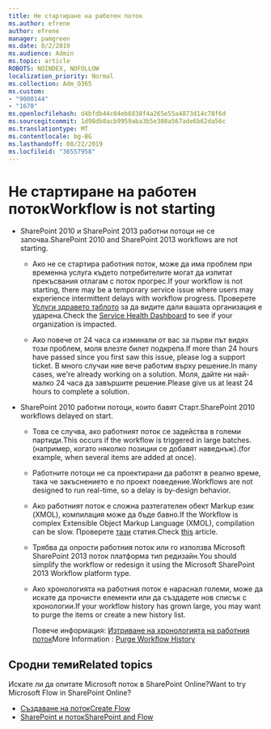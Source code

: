 ```yaml
---
title: Не стартиране на работен поток
ms.author: efrene
author: efrene
manager: pamgreen
ms.date: 8/2/2019
ms.audience: Admin
ms.topic: article
ROBOTS: NOINDEX, NOFOLLOW
localization_priority: Normal
ms.collection: Adm_O365
ms.custom:
- "9000144"
- "1670"
ms.openlocfilehash: d4bfdb44c04eb6838f4a265e55a4873d14c78f6d
ms.sourcegitcommit: 1d98db8acb9959aba3b5e308a567ade6b62da56c
ms.translationtype: MT
ms.contentlocale: bg-BG
ms.lasthandoff: 08/22/2019
ms.locfileid: "36557958"
---
```

# <a name="workflow-is-not-starting"></a><span data-ttu-id="c6b12-102">Не стартиране на работен поток</span><span class="sxs-lookup"><span data-stu-id="c6b12-102">Workflow is not starting</span></span>

- <span data-ttu-id="c6b12-103">SharePoint 2010 и SharePoint 2013 работни потоци не се започва.</span><span class="sxs-lookup"><span data-stu-id="c6b12-103">SharePoint 2010 and SharePoint 2013 workflows are not starting.</span></span>

    - <span data-ttu-id="c6b12-104">Ако не се стартира работния поток, може да има проблем при временна услуга където потребителите могат да изпитат прекъсвания отлагам с поток прогрес.</span><span class="sxs-lookup"><span data-stu-id="c6b12-104">If your workflow is not starting, there may be a temporary service issue where users may experience intermittent delays with workflow progress.</span></span> <span data-ttu-id="c6b12-105">Проверете [Услуги здравето таблото](https:/admin.microsoft.com/AdminPortal/Home#/servicehealth) за да видите дали вашата организация е ударена.</span><span class="sxs-lookup"><span data-stu-id="c6b12-105">Check the [Service Health Dashboard](https:/admin.microsoft.com/AdminPortal/Home#/servicehealth) to see if your organization is impacted.</span></span>

    - <span data-ttu-id="c6b12-106">Ако повече от 24 часа са изминали от вас за първи път видях този проблем, моля влезте билет подкрепа.</span><span class="sxs-lookup"><span data-stu-id="c6b12-106">If more than 24 hours have passed since you first saw this issue, please log a support ticket.</span></span> <span data-ttu-id="c6b12-107">В много случаи ние вече работим върху решение.</span><span class="sxs-lookup"><span data-stu-id="c6b12-107">In many cases, we're already working on a solution.</span></span> <span data-ttu-id="c6b12-108">Моля, дайте ни най-малко 24 часа да завършите решение.</span><span class="sxs-lookup"><span data-stu-id="c6b12-108">Please give us at least 24 hours to complete a solution.</span></span>

- <span data-ttu-id="c6b12-109">SharePoint 2010 работни потоци, които бавят Старт.</span><span class="sxs-lookup"><span data-stu-id="c6b12-109">SharePoint 2010 workflows delayed on start.</span></span>

    - <span data-ttu-id="c6b12-110">Това се случва, ако работният поток се задейства в големи партиди.</span><span class="sxs-lookup"><span data-stu-id="c6b12-110">This occurs if the workflow is triggered in large batches.</span></span> <span data-ttu-id="c6b12-111">(например, когато няколко позиции се добавят наведнъж).</span><span class="sxs-lookup"><span data-stu-id="c6b12-111">(for example, when several items are added at once).</span></span>

    - <span data-ttu-id="c6b12-112">Работните потоци не са проектирани да работят в реално време, така че закъснението е по проект поведение.</span><span class="sxs-lookup"><span data-stu-id="c6b12-112">Workflows are not designed to run real-time, so a delay is by-design behavior.</span></span>

   -  <span data-ttu-id="c6b12-113">Ако работният поток е сложна разтегателен обект Markup език (XMOL), компилация може да бъде бавно.</span><span class="sxs-lookup"><span data-stu-id="c6b12-113">If the Workflow is complex Extensible Object Markup Language (XMOL), compilation can be slow.</span></span> <span data-ttu-id="c6b12-114">Проверете [тази](https://support.microsoft.com/en-us/kb/3043697) статия.</span><span class="sxs-lookup"><span data-stu-id="c6b12-114">Check [this](https://support.microsoft.com/en-us/kb/3043697) article.</span></span>

    - <span data-ttu-id="c6b12-115">Трябва да опрости работния поток или го използва Microsoft SharePoint 2013 поток платформа тип редизайн.</span><span class="sxs-lookup"><span data-stu-id="c6b12-115">You should simplify the workflow or redesign it using the Microsoft SharePoint 2013 Workflow platform type.</span></span>

    - <span data-ttu-id="c6b12-116">Ако хронологията на работния поток е нараснал големи, може да искате да прочисти елементи или да създадете нов списък с хронологии.</span><span class="sxs-lookup"><span data-stu-id="c6b12-116">If your workflow history has grown large, you may want to purge the items or create a new history list.</span></span>

        <span data-ttu-id="c6b12-117">Повече информация: [Изтриване на хронологията на работния поток](https://blogs.technet.microsoft.com/marj/2015/08/07/sharepoint-2010-workflows-best-practice-purge-workflow-history-list-items/)</span><span class="sxs-lookup"><span data-stu-id="c6b12-117">More Information : [Purge Workflow History](https://blogs.technet.microsoft.com/marj/2015/08/07/sharepoint-2010-workflows-best-practice-purge-workflow-history-list-items/)</span></span>


## <a name="related-topics"></a><span data-ttu-id="c6b12-118">Сродни теми</span><span class="sxs-lookup"><span data-stu-id="c6b12-118">Related topics</span></span>
<span data-ttu-id="c6b12-119">Искате ли да опитате Microsoft поток в SharePoint Online?</span><span class="sxs-lookup"><span data-stu-id="c6b12-119">Want to try Microsoft Flow in SharePoint Online?</span></span>
- [<span data-ttu-id="c6b12-120">Създаване на поток</span><span class="sxs-lookup"><span data-stu-id="c6b12-120">Create Flow</span></span>](https://support.office.com/article/Create-a-flow-for-a-list-or-library-in-SharePoint-Online-or-OneDrive-for-Business-a9c3e03b-0654-46af-a254-20252e580d01) 
- [<span data-ttu-id="c6b12-121">SharePoint и поток</span><span class="sxs-lookup"><span data-stu-id="c6b12-121">SharePoint and Flow</span></span>](https://flow.microsoft.com/blog/sharepoint-and-flow/) 


